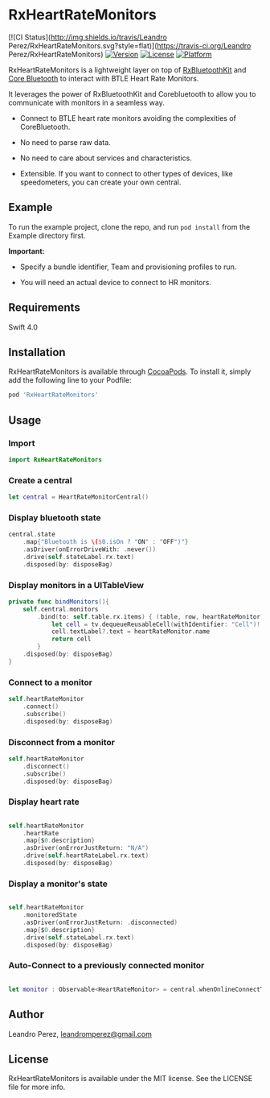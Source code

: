 # RxHeartRateMonitors

[![CI Status](http://img.shields.io/travis/Leandro Perez/RxHeartRateMonitors.svg?style=flat)](https://travis-ci.org/Leandro Perez/RxHeartRateMonitors)
[![Version](https://img.shields.io/cocoapods/v/RxHeartRateMonitors.svg?style=flat)](http://cocoapods.org/pods/RxHeartRateMonitors)
[![License](https://img.shields.io/cocoapods/l/RxHeartRateMonitors.svg?style=flat)](http://cocoapods.org/pods/RxHeartRateMonitors)
[![Platform](https://img.shields.io/cocoapods/p/RxHeartRateMonitors.svg?style=flat)](http://cocoapods.org/pods/RxHeartRateMonitors)

RxHeartRateMonitors is a lightweight layer on top of [RxBluetoothKit](https://github.com/Polidea/RxBluetoothKit) and [Core Bluetooth](https://developer.apple.com/documentation/corebluetooth) to interact with BTLE Heart Rate Monitors.


It leverages the power of RxBluetoothKit and Corebluetooth to allow you to communicate with monitors in a seamless way.

* Connect to BTLE heart rate monitors avoiding the complexities of CoreBluetooth.

* No need to parse raw data.

* No need to care about services and characteristics.

* Extensible. If you want to connect to other types of devices, like speedometers, you can create your own central.



## Example

To run the example project, clone the repo, and run `pod install` from the Example directory first.




**Important:**

- Specify a bundle identifier, Team and provisioning profiles to run.

- You will need an actual device to connect to HR monitors.

## Requirements
Swift 4.0

## Installation

RxHeartRateMonitors is available through [CocoaPods](http://cocoapods.org). To install
it, simply add the following line to your Podfile:

```ruby
pod 'RxHeartRateMonitors'
```
## Usage

### Import
```swift
import RxHeartRateMonitors
```


### Create a central

```swift
let central = HeartRateMonitorCentral()
```

### Display bluetooth state

```swift
central.state
    .map{"Bluetooth is \($0.isOn ? "ON" : "OFF")"}
    .asDriver(onErrorDriveWith: .never())
    .drive(self.stateLabel.rx.text)
    .disposed(by: disposeBag)
```


### Display monitors in a UITableView

```swift
private func bindMonitors(){
    self.central.monitors
        .bind(to: self.table.rx.items) { (table, row, heartRateMonitor) in
            let cell = tv.dequeueReusableCell(withIdentifier: "Cell")!
            cell.textLabel?.text = heartRateMonitor.name
            return cell
        }
    .disposed(by: disposeBag)
}
```


### Connect to a monitor
```swift
self.heartRateMonitor
    .connect()
    .subscribe()
    .disposed(by: disposeBag)
```


### Disconnect from a monitor
```swift
self.heartRateMonitor
    .disconnect()
    .subscribe()
    .disposed(by: disposeBag)
```

### Display heart rate
```swift

self.heartRateMonitor
    .heartRate
    .map{$0.description}
    .asDriver(onErrorJustReturn: "N/A")
    .drive(self.heartRateLabel.rx.text)
    .disposed(by: disposeBag)
```

### Display a monitor's state
```swift

self.heartRateMonitor
    .monitoredState
    .asDriver(onErrorJustReturn: .disconnected)
    .map{$0.description}
    .drive(self.stateLabel.rx.text)
    .disposed(by: disposeBag)

```


### Auto-Connect to a previously connected monitor
```swift

let monitor : Observable<HeartRateMonitor> = central.whenOnlineConnectToFirstAvailablePeripheral()
```

## Author

Leandro Perez, leandromperez@gmail.com

## License

RxHeartRateMonitors is available under the MIT license. See the LICENSE file for more info.
